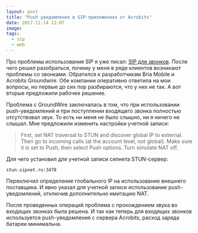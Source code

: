 ```yaml
---
layout: post
title: "Push уведомления в SIP-приложениях от Acrobits"
date: 2017-11-14 12:07
image:
tags:
  - sip
  - web
---
```

Про проблемы использования SIP я уже писал: [SIP для звонков](https://www.juev.org/2017/11/06/sip-programs/ "SIP для звонков"). После чего решил разобраться, почему у меня в ряде клиентов возникают проблемы со звонками. Обратился к разработчикам Bria Mobile и Acrobits Groundwire. Обе компании оперативно ответила на мои вопросы, но первые до сих пор разбираются, что у них не так. А вот вторые предложили рабочее решение.

Проблема с GroundWire заключалась в том, что при использовании push-уведомлений и при поступлении входящего звонка полностью отсутствовал звук. То есть ни меня не было слышно, ни я ничего не слышал. Мне предложили изменить настройки учетной записи:

> First, set NAT traversal to STUN and discover global IP to external.  Then go to incoming calls (at the account level, not global).  Make sure it is set to Push, then select Push options.  Turn simulate NAT off.

Для чего установил для учетной записи сипнета STUN-сервер:

	stun.sipnet.ru:3478

Переключил определение глобального IP на использование внешнего поставщика. И явно указал для учетной записи использование push-уведомлений, отключив дополнительно имитацию NAT.

После проведенных операций проблема с прохождением звука во входящих звонках была решена. И так как теперь для входящих звонков используется push-уведомления с сервера Acrobits, расход заряда батареи минимальна.